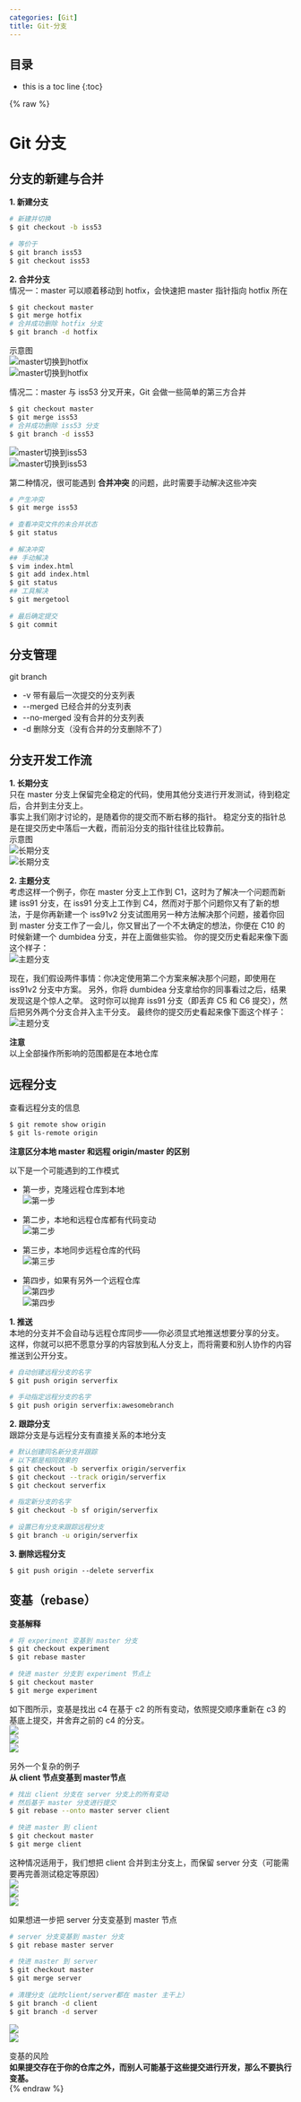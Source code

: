 ```yaml
---
categories: [Git]
title: Git-分支
---
```


## 目录
+ this is a toc line
{:toc}

{% raw %}

# Git 分支  
## 分支的新建与合并  
**1. 新建分支**  
```bash  
# 新建并切换  
$ git checkout -b iss53  
  
# 等价于  
$ git branch iss53  
$ git checkout iss53  
```  
  
**2. 合并分支**  
情况一：master 可以顺着移动到 hotfix，会快速把 master 指针指向 hotfix 所在  
```bash  
$ git checkout master  
$ git merge hotfix  
# 合并成功删除 hotfix 分支  
$ git branch -d hotfix  
```  
示意图  
![master切换到hotfix](https://git-scm.com/book/en/v2/images/basic-branching-4.png)  
![master切换到hotfix](https://git-scm.com/book/en/v2/images/basic-branching-5.png)  
  
情况二：master 与 iss53 分叉开来，Git 会做一些简单的第三方合并  
```bash  
$ git checkout master  
$ git merge iss53  
# 合并成功删除 iss53 分支  
$ git branch -d iss53  
```  
![master切换到iss53](https://git-scm.com/book/en/v2/images/basic-merging-1.png)  
![master切换到iss53](https://git-scm.com/book/en/v2/images/basic-merging-2.png)  
  
第二种情况，很可能遇到 **合并冲突** 的问题，此时需要手动解决这些冲突  
```bash  
# 产生冲突  
$ git merge iss53  
  
# 查看冲突文件的未合并状态  
$ git status  
  
# 解决冲突  
## 手动解决  
$ vim index.html  
$ git add index.html  
$ git status  
## 工具解决  
$ git mergetool  
  
# 最后确定提交  
$ git commit  
```  
  
## 分支管理  
git branch  
+ -v 带有最后一次提交的分支列表  
+ --merged 已经合并的分支列表  
+ --no-merged 没有合并的分支列表  
+ -d 删除分支（没有合并的分支删除不了）  
  
## 分支开发工作流  
**1. 长期分支**  
只在 master 分支上保留完全稳定的代码，使用其他分支进行开发测试，待到稳定后，合并到主分支上。  
事实上我们刚才讨论的，是随着你的提交而不断右移的指针。 稳定分支的指针总是在提交历史中落后一大截，而前沿分支的指针往往比较靠前。  
示意图  
![长期分支](https://git-scm.com/book/en/v2/images/lr-branches-1.png)  
![长期分支](https://git-scm.com/book/en/v2/images/lr-branches-2.png)  
  
**2. 主题分支**  
考虑这样一个例子，你在 master 分支上工作到 C1，这时为了解决一个问题而新建 iss91 分支，在 iss91 分支上工作到 C4，然而对于那个问题你又有了新的想法，于是你再新建一个 iss91v2 分支试图用另一种方法解决那个问题，接着你回到 master 分支工作了一会儿，你又冒出了一个不太确定的想法，你便在 C10 的时候新建一个 dumbidea 分支，并在上面做些实验。 你的提交历史看起来像下面这个样子：  
![主题分支](https://git-scm.com/book/en/v2/images/topic-branches-1.png)  
  
现在，我们假设两件事情：你决定使用第二个方案来解决那个问题，即使用在 iss91v2 分支中方案。 另外，你将 dumbidea 分支拿给你的同事看过之后，结果发现这是个惊人之举。 这时你可以抛弃 iss91 分支（即丢弃 C5 和 C6 提交），然后把另外两个分支合并入主干分支。 最终你的提交历史看起来像下面这个样子：  
![主题分支](https://git-scm.com/book/en/v2/images/topic-branches-2.png)  
  
**注意**  
以上全部操作所影响的范围都是在本地仓库  
  
## 远程分支  
查看远程分支的信息  
```bash  
$ git remote show origin  
$ git ls-remote origin  
```  
  
**注意区分本地 master 和远程 origin/master 的区别**  
  
以下是一个可能遇到的工作模式  
+ 第一步，克隆远程仓库到本地  
![第一步](https://git-scm.com/book/en/v2/images/remote-branches-1.png)  
  
+ 第二步，本地和远程仓库都有代码变动  
![第二步](https://git-scm.com/book/en/v2/images/remote-branches-2.png)  
  
+ 第三步，本地同步远程仓库的代码  
![第三步](https://git-scm.com/book/en/v2/images/remote-branches-3.png)  
  
+ 第四步，如果有另外一个远程仓库  
![第四步](https://git-scm.com/book/en/v2/images/remote-branches-4.png)  
![第四步](https://git-scm.com/book/en/v2/images/remote-branches-5.png)  
  
**1. 推送**  
本地的分支并不会自动与远程仓库同步——你必须显式地推送想要分享的分支。 这样，你就可以把不愿意分享的内容放到私人分支上，而将需要和别人协作的内容推送到公开分支。  
```bash  
# 自动创建远程分支的名字  
$ git push origin serverfix  
  
# 手动指定远程分支的名字  
$ git push origin serverfix:awesomebranch  
```  
  
**2. 跟踪分支**  
跟踪分支是与远程分支有直接关系的本地分支  
```bash  
# 默认创建同名新分支并跟踪  
# 以下都是相同效果的  
$ git checkout -b serverfix origin/serverfix  
$ git checkout --track origin/serverfix  
$ git checkout serverfix  
  
# 指定新分支的名字  
$ git checkout -b sf origin/serverfix  
  
# 设置已有分支来跟踪远程分支  
$ git branch -u origin/serverfix  
```  
  
**3. 删除远程分支**  
```  
$ git push origin --delete serverfix  
```  
  
## 变基（rebase）  
**变基解释**  
```bash  
# 将 experiment 变基到 master 分支  
$ git checkout experiment  
$ git rebase master  
  
# 快进 master 分支到 experiment 节点上  
$ git checkout master  
$ git merge experiment  
```  
  
如下图所示，变基是找出 c4 在基于 c2 的所有变动，依照提交顺序重新在 c3 的基底上提交，并舍弃之前的 c4 的分支。  
![](https://git-scm.com/book/en/v2/images/basic-rebase-1.png)  
![](https://git-scm.com/book/en/v2/images/basic-rebase-3.png)  
![](https://git-scm.com/book/en/v2/images/basic-rebase-4.png)  
  
另外一个复杂的例子  
**从 client 节点变基到 master节点**  
```bash  
# 找出 client 分支在 server 分支上的所有变动  
# 然后基于 master 分支进行提交  
$ git rebase --onto master server client  
  
# 快进 master 到 client  
$ git checkout master  
$ git merge client  
```  
这种情况适用于，我们想把 client 合并到主分支上，而保留 server 分支（可能需要再完善测试稳定等原因）  
![](https://git-scm.com/book/en/v2/images/interesting-rebase-1.png)  
![](https://git-scm.com/book/en/v2/images/interesting-rebase-2.png)  
![](https://git-scm.com/book/en/v2/images/interesting-rebase-3.png)  
  
如果想进一步把 server 分支变基到 master 节点  
```bash  
# server 分支变基到 master 分支  
$ git rebase master server  
  
# 快进 master 到 server  
$ git checkout master  
$ git merge server  
  
# 清理分支（此时client/server都在 master 主干上）  
$ git branch -d client  
$ git branch -d server  
```  
![](https://git-scm.com/book/en/v2/images/interesting-rebase-4.png)  
![](https://git-scm.com/book/en/v2/images/interesting-rebase-5.png)  
  
  
变基的风险  
**如果提交存在于你的仓库之外，而别人可能基于这些提交进行开发，那么不要执行变基。**  
{% endraw %}
